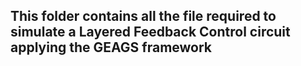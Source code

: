 ## This folder contains all the file required to simulate a Layered Feedback Control circuit applying the GEAGS framework

